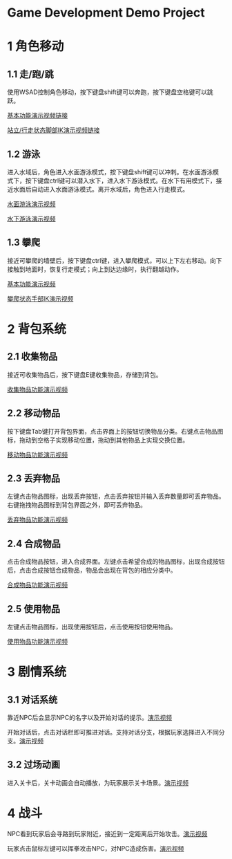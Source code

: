 # Game Development Demo Project

# 1 角色移动

## 1.1 走/跑/跳

使用WSAD控制角色移动，按下键盘shift键可以奔跑，按下键盘空格键可以跳跃。

[基本功能演示视频链接](https://github.com/Guiltylife/Game-Developement-Demo-Project/blob/main/videos/走跑跳.mp4)

[站立/行走状态脚部IK演示视频链接](https://github.com/Guiltylife/Game-Developement-Demo-Project/blob/main/videos/站立行走脚部IK.mp4)

## 1.2 游泳

进入水域后，角色进入水面游泳模式，按下键盘shift键可以冲刺。在水面游泳模式下，按下键盘ctrl键可以潜入水下，进入水下游泳模式。在水下有用模式下，接近水面后自动进入水面游泳模式。离开水域后，角色进入行走模式。

[水面游泳演示视频](https://github.com/Guiltylife/Game-Developement-Demo-Project/blob/main/videos/水面游泳.mp4)

[水下游泳演示视频](https://github.com/Guiltylife/Game-Developement-Demo-Project/blob/main/videos/水下游泳.mp4)

## 1.3 攀爬

接近可攀爬的墙壁后，按下键盘ctrl键，进入攀爬模式，可以上下左右移动。向下接触到地面时，恢复行走模式；向上到达边缘时，执行翻越动作。

[基本功能演示视频](https://github.com/Guiltylife/Game-Developement-Demo-Project/blob/main/videos/攀爬.mp4)

[攀爬状态手部IK演示视频](https://github.com/Guiltylife/Game-Developement-Demo-Project/blob/main/videos/攀爬手部.mp4)

# 2 背包系统

## 2.1 收集物品

接近可收集物品后，按下键盘E键收集物品，存储到背包。

[收集物品功能演示视频](https://github.com/Guiltylife/Game-Developement-Demo-Project/blob/main/videos/收集物品.mp4)

## 2.2 移动物品

按下键盘Tab键打开背包界面，点击界面上的按钮切换物品分类。右键点击物品图标，拖动到空格子实现移动位置，拖动到其他物品上实现交换位置。

[移动物品功能演示视频](https://github.com/Guiltylife/Game-Developement-Demo-Project/blob/main/videos/移动物品.mp4)

## 2.3 丢弃物品

左键点击物品图标，出现丢弃按钮，点击丢弃按钮并输入丢弃数量即可丢弃物品。右键拖拽物品图标到背包界面之外，即可丢弃物品。

[丢弃物品功能演示视频](https://github.com/Guiltylife/Game-Developement-Demo-Project/blob/main/videos/丢弃物品.mp4)

## 2.4 合成物品

点击合成物品按钮，进入合成界面。左键点击希望合成的物品图标，出现合成按钮后，点击合成按钮合成物品，物品会出现在背包的相应分类中。

[合成物品功能演示视频](https://github.com/Guiltylife/Game-Developement-Demo-Project/blob/main/videos/合成物品.mp4)

## 2.5 使用物品

左键点击物品图标，出现使用按钮后，点击使用按钮使用物品。

[使用物品功能演示视频](https://github.com/Guiltylife/Game-Developement-Demo-Project/blob/main/videos/使用物品.mp4)

# 3 剧情系统

## 3.1 对话系统

靠近NPC后会显示NPC的名字以及开始对话的提示。[演示视频](https://github.com/Guiltylife/Game-Developement-Demo-Project/blob/main/videos/对话系统提示UI.mp4)

开始对话后，点击对话栏即可推进对话。支持对话分支，根据玩家选择进入不同分支。[演示视频](https://github.com/Guiltylife/Game-Developement-Demo-Project/blob/main/videos/对话系统对话.mp4)

## 3.2 过场动画

进入关卡后，关卡动画会自动播放，为玩家展示关卡场景。[演示视频](https://github.com/Guiltylife/Game-Developement-Demo-Project/blob/main/videos/关卡动画序列.mp4)

# 4 战斗

NPC看到玩家后会寻路到玩家附近，接近到一定距离后开始攻击。[演示视频](https://github.com/Guiltylife/Game-Developement-Demo-Project/blob/main/videos/AI寻路攻击.mp4)

玩家点击鼠标左键可以挥拳攻击NPC，对NPC造成伤害。[演示视频](https://github.com/Guiltylife/Game-Developement-Demo-Project/blob/main/videos/玩家攻击.mp4)
